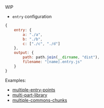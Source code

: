 WIP

* `entry` configuration

``` javascript
{
	entry: {
		a: "./a",
		b: "./b",
		c: ["./c", "./d"]
	},
	output: {
		path: path.join(__dirname, "dist"),
		filename: "[name].entry.js"
	}
}
```

Examples:

* [multiple-entry-points](https://github.com/webpack/webpack/tree/master/examples/multiple-entry-points)
* [multi-part-library](https://github.com/webpack/webpack/tree/master/examples/multi-part-library)
* [multiple-commons-chunks](https://github.com/webpack/webpack/tree/master/examples/multiple-commons-chunks)